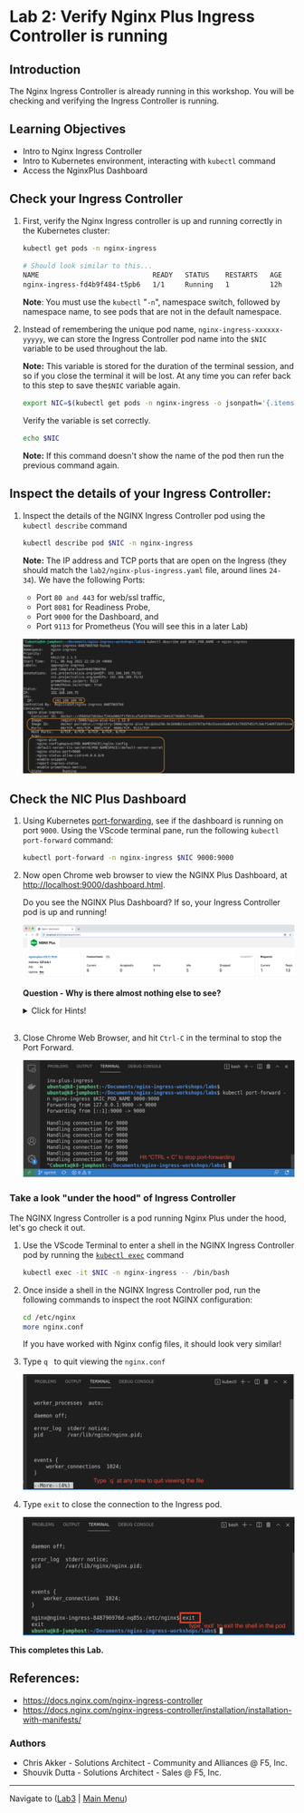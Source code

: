 # Lab 2: Verify Nginx Plus Ingress Controller is running

## Introduction

The Nginx Ingress Controller is already running in this workshop. You will be checking and verifying the Ingress Controller is running.

## Learning Objectives 
- Intro to Nginx Ingress Controller
- Intro to Kubernetes environment, interacting with `kubectl` command
- Access the NginxPlus Dashboard

## Check your Ingress Controller

1. First, verify the Nginx Ingress controller is up and running correctly in the Kubernetes cluster:

   ```bash
   kubectl get pods -n nginx-ingress
   ```

   ```bash
   # Should look similar to this...
   NAME                            READY   STATUS    RESTARTS   AGE
   nginx-ingress-fd4b9f484-t5pb6   1/1     Running   1          12h
   ```

   **Note**: You must use the `kubectl` "`-n`", namespace switch, followed by namespace name, to see pods that are not in the default namespace.

1. Instead of remembering the unique pod name, `nginx-ingress-xxxxxx-yyyyy`, we can store the Ingress Controller pod name into the `$NIC` variable to be used throughout the lab.

   **Note:** This variable is stored for the duration of the terminal session, and so if you close the terminal it will be lost. At any time you can refer back to this step to save the`$NIC` variable again.

   ```bash
   export NIC=$(kubectl get pods -n nginx-ingress -o jsonpath='{.items[0].metadata.name}')
   ```

   Verify the variable is set correctly.
   ```bash
   echo $NIC
   ```
   **Note:** If this command doesn't show the name of the pod then run the previous command again.

## Inspect the details of your Ingress Controller:

1. Inspect the details of the NGINX Ingress Controller pod using the `kubectl describe` command

   ```bash
   kubectl describe pod $NIC -n nginx-ingress
   ```

   **Note:** The IP address and TCP ports that are open on the Ingress (they should match the `lab2/nginx-plus-ingress.yaml` file, around lines `24-34`). We have the following Ports:

   * Port `80 and 443` for web/ssl traffic,
   * Port `8081` for Readiness Probe, 
   * Port `9000` for the Dashboard, and 
   * Port `9113` for Prometheus (You will see this in a later Lab)

   ![kubectl describe](media/kubectl_describe.png)

## Check the NIC Plus Dashboard

1. Using Kubernetes [port-forwarding](https://kubernetes.io/docs/tasks/access-application-cluster/port-forward-access-application-cluster/), see if the dashboard is running on port `9000`. Using the VScode terminal pane, run the following `kubectl port-forward` command:

   ```bash
   kubectl port-forward -n nginx-ingress $NIC 9000:9000
   ```

1. Now open Chrome web browser to view the NGINX Plus Dashboard, at [http://localhost:9000/dashboard.html](http://localhost:9000/dashboard.html). 
   
   Do you see the NGINX Plus Dashboard? If so, your Ingress Controller pod is up and running!

   ![NPlus Dashboard](media/lab2_NplusDashboard.png)

   **Question - Why is there almost nothing else to see?**  

   <details><summary>Click for Hints!</summary>
   <br/>
   <p>
   <strong>Answer</strong> – you have not configured the Ingress Controller to handle any traffic yet, but you will in the next Lab.
   </p>
   </details>
   </br>

1. Close Chrome Web Browser, and hit `Ctrl-C` in the terminal to stop the Port Forward.

   ![stop port-forward](media/port-forward-ctrl-c.png)


### Take a look "under the hood" of Ingress Controller

The NGINX Ingress Controller is a pod running Nginx Plus under the hood, let's go check it out.

1. Use the VScode Terminal to enter a shell in the NGINX Ingress Controller pod by running the [`kubectl exec`](https://kubernetes.io/docs/tasks/debug-application-cluster/get-shell-running-container/) command 

   ```bash
   kubectl exec -it $NIC -n nginx-ingress -- /bin/bash
   ```

1. Once inside a shell in the NGINX Ingress Controller pod, run the following commands to inspect the root NGINX configuration:

   ```bash
   cd /etc/nginx
   more nginx.conf
   ```

   If you have worked with Nginx config files, it should look very similar!

1. Type `q ` to quit viewing the `nginx.conf `

   ![q to quit more](media/more-command-q-quit.png)

1. Type `exit` to close the connection to the Ingress pod.

   ![exit-to-exit-pod](media/exit-to-exit-pod.png)

**This completes this Lab.**

## References:

- https://docs.nginx.com/nginx-ingress-controller
- https://docs.nginx.com/nginx-ingress-controller/installation/installation-with-manifests/

### Authors
- Chris Akker - Solutions Architect - Community and Alliances @ F5, Inc.
- Shouvik Dutta - Solutions Architect - Sales @ F5, Inc.

-------------
Navigate to ([Lab3](../lab3/readme.md) | [Main Menu](../LabGuide.md))
